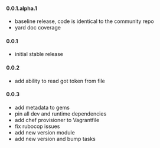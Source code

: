 #### 0.0.1.alpha.1
* baseline release, code is identical to the community repo
* yard doc coverage

#### 0.0.1
* initial stable release

#### 0.0.2
* add ability to read got token from file

#### 0.0.3

* add metadata to gems
* pin all dev and runtime dependencies
* add chef provisioner to Vagrantfile
* fix rubocop issues
* add new version module
* add new version and bump tasks